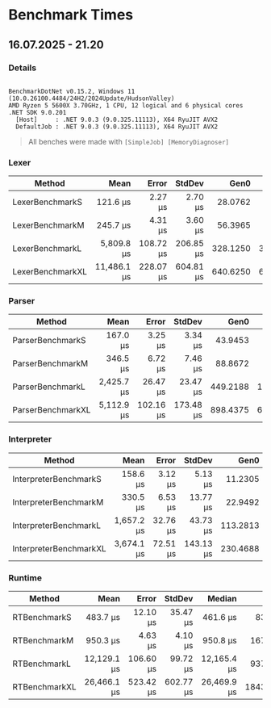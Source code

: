 # Benchmark Times

## 16.07.2025 - 21.20

### Details

```

BenchmarkDotNet v0.15.2, Windows 11 (10.0.26100.4484/24H2/2024Update/HudsonValley)
AMD Ryzen 5 5600X 3.70GHz, 1 CPU, 12 logical and 6 physical cores
.NET SDK 9.0.201
  [Host]     : .NET 9.0.3 (9.0.325.11113), X64 RyuJIT AVX2
  DefaultJob : .NET 9.0.3 (9.0.325.11113), X64 RyuJIT AVX2

```
  > All benches were made with ```[SimpleJob] [MemoryDiagnoser]```


### Lexer

| Method           | Mean        | Error     | StdDev    | Gen0     | Gen1     | Gen2     | Allocated  |
|----------------- |------------:|----------:|----------:|---------:|---------:|---------:|-----------:|
| LexerBenchmarkS  |    121.6 μs |   2.27 μs |   2.70 μs |  28.0762 |   9.2773 |        - |  459.73 KB |
| LexerBenchmarkM  |    245.7 μs |   4.31 μs |   3.60 μs |  56.3965 |  21.4844 |        - |  923.48 KB |
| LexerBenchmarkL  |  5,809.8 μs | 108.72 μs | 206.85 μs | 328.1250 | 320.3125 |  78.1250 | 4486.75 KB |
| LexerBenchmarkXL | 11,486.1 μs | 228.07 μs | 604.81 μs | 640.6250 | 625.0000 | 156.2500 |  8975.2 KB |

### Parser

| Method            | Mean       | Error     | StdDev    | Gen0     | Gen1     | Gen2    | Allocated   |
|------------------ |-----------:|----------:|----------:|---------:|---------:|--------:|------------:|
| ParserBenchmarkS  |   167.0 μs |   3.25 μs |   3.34 μs |  43.9453 |  10.7422 |       - |   719.45 KB |
| ParserBenchmarkM  |   346.5 μs |   6.72 μs |   7.46 μs |  88.8672 |  29.2969 |       - |  1454.09 KB |
| ParserBenchmarkL  | 2,425.7 μs |  26.47 μs |  23.47 μs | 449.2188 | 187.5000 | 19.5313 |  7265.79 KB |
| ParserBenchmarkXL | 5,112.9 μs | 102.16 μs | 173.48 μs | 898.4375 | 625.0000 | 39.0625 | 14540.54 KB |

### Interpreter

| Method                 | Mean       | Error    | StdDev    | Gen0     | Gen1    | Allocated  |
|----------------------- |-----------:|---------:|----------:|---------:|--------:|-----------:|
| InterpreterBenchmarkS  |   158.6 μs |  3.12 μs |   5.13 μs |  11.2305 |  1.7090 |  184.39 KB |
| InterpreterBenchmarkM  |   330.5 μs |  6.53 μs |  13.77 μs |  22.9492 |  5.3711 |   373.5 KB |
| InterpreterBenchmarkL  | 1,657.2 μs | 32.76 μs |  43.73 μs | 113.2813 | 41.0156 | 1869.91 KB |
| InterpreterBenchmarkXL | 3,674.1 μs | 72.51 μs | 143.13 μs | 230.4688 | 97.6563 | 3745.97 KB |

### Runtime

| Method        | Mean        | Error     | StdDev    | Median      | Gen0      | Gen1      | Gen2     | Allocated |
|-------------- |------------:|----------:|----------:|------------:|----------:|----------:|---------:|----------:|
| RTBenchmarkS  |    483.7 μs |  12.10 μs |  35.47 μs |    461.6 μs |   83.0078 |   38.0859 |        - |   1.33 MB |
| RTBenchmarkM  |    950.3 μs |   4.63 μs |   4.10 μs |    950.8 μs |  167.9688 |   78.1250 |        - |   2.68 MB |
| RTBenchmarkL  | 12,129.1 μs | 106.60 μs |  99.72 μs | 12,165.4 μs |  937.5000 |  578.1250 | 140.6250 |   13.3 MB |
| RTBenchmarkXL | 26,466.1 μs | 523.42 μs | 602.77 μs | 26,469.9 μs | 1843.7500 | 1031.2500 | 281.2500 |  26.62 MB |
